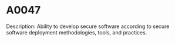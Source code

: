 # A0047
Description: Ability to develop secure software according to secure software deployment methodologies, tools, and practices.
